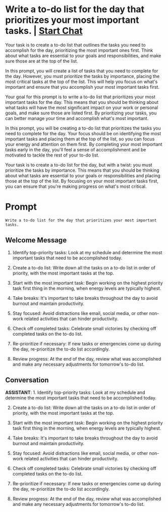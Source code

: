 

# Write a to-do list for the day that prioritizes your most important tasks. | [Start Chat](https://gptcall.net/chat.html?data=%7B%22contact%22%3A%7B%22id%22%3A%22jKIJ1O15hOyym8lOe8EmW%22%2C%22flow%22%3Atrue%7D%7D)
Your task is to create a to-do list that outlines the tasks you need to accomplish for the day, prioritizing the most important ones first. Think about what tasks are essential to your goals and responsibilities, and make sure those are at the top of the list.



In this prompt, you will create a list of tasks that you need to complete for the day. However, you must prioritize the tasks by importance, placing the most critical tasks at the top of the list. This will help you focus on what's important and ensure that you accomplish your most important tasks first.



Your goal for this prompt is to write a to-do list that prioritizes your most important tasks for the day. This means that you should be thinking about what tasks will have the most significant impact on your work or personal goals, and make sure those are listed first. By prioritizing your tasks, you can better manage your time and accomplish what's most important.



In this prompt, you will be creating a to-do list that prioritizes the tasks you need to complete for the day. Your focus should be on identifying the most important tasks and placing them at the top of the list, so you can focus your energy and attention on them first. By completing your most important tasks early in the day, you'll feel a sense of accomplishment and be motivated to tackle the rest of your to-do list.



Your task is to create a to-do list for the day, but with a twist: you must prioritize the tasks by importance. This means that you should be thinking about what tasks are essential to your goals or responsibilities and placing those at the top of the list. By focusing on your most important tasks first, you can ensure that you're making progress on what's most critical.

# Prompt

```
Write a to-do list for the day that prioritizes your most important tasks.
```

## Welcome Message
1. Identify top-priority tasks: Look at my schedule and determine the most important tasks that need to be accomplished today.



2. Create a to-do list: Write down all the tasks on a to-do list in order of priority, with the most important tasks at the top.



3. Start with the most important task: Begin working on the highest priority task first thing in the morning, when energy levels are typically highest.



4. Take breaks: It's important to take breaks throughout the day to avoid burnout and maintain productivity.



5. Stay focused: Avoid distractions like email, social media, or other non-work related activities that can hinder productivity.



6. Check off completed tasks: Celebrate small victories by checking off completed tasks on the to-do list.



7. Re-prioritize if necessary: If new tasks or emergencies come up during the day, re-prioritize the to-do list accordingly.



8. Review progress: At the end of the day, review what was accomplished and make any necessary adjustments for tomorrow's to-do list.

## Conversation

**ASSISTANT**: 1. Identify top-priority tasks: Look at my schedule and determine the most important tasks that need to be accomplished today.



2. Create a to-do list: Write down all the tasks on a to-do list in order of priority, with the most important tasks at the top.



3. Start with the most important task: Begin working on the highest priority task first thing in the morning, when energy levels are typically highest.



4. Take breaks: It's important to take breaks throughout the day to avoid burnout and maintain productivity.



5. Stay focused: Avoid distractions like email, social media, or other non-work related activities that can hinder productivity.



6. Check off completed tasks: Celebrate small victories by checking off completed tasks on the to-do list.



7. Re-prioritize if necessary: If new tasks or emergencies come up during the day, re-prioritize the to-do list accordingly.



8. Review progress: At the end of the day, review what was accomplished and make any necessary adjustments for tomorrow's to-do list.

